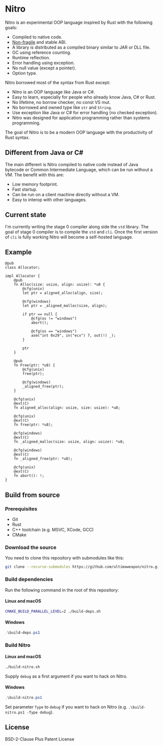 # Nitro

Nitro is an experimental OOP language inspired by Rust with the following goals:

- Compiled to native code.
- [Non-fragile](https://en.wikipedia.org/wiki/Fragile_binary_interface_problem) and stable ABI.
- A library is distributed as a compiled binary similar to JAR or DLL file.
- GC using reference counting.
- Runtime reflection.
- Error handling using exception.
- No null value (except a pointer).
- Option type.

Nitro borrowed most of the syntax from Rust except:

- Nitro is an OOP language like Java or C#.
- Easy to learn, especially for people who already know Java, C# or Rust.
- No lifetime, no borrow checker, no const VS mut.
- No borrowed and owned type like `str` and `String`.
- Use exception like Java or C# for error handling (no checked exception).
- Nitro was designed for application programming rather than systems programming.

The goal of Nitro is to be a modern OOP language with the productivity of Rust syntax.

## Different from Java or C#

The main different is Nitro compiled to native code instead of Java bytecode or Common Intermediate
Language, which can be run without a VM. The benefit with this are:

- Low memory footprint.
- Fast startup.
- Can be run on a client machine directly without a VM.
- Easy to interop with other languages.

## Current state

I'm currently writing the stage 0 compiler along side the `std` library. The goal of stage 0
compiler is to compile the `std` and `cli`. Once the first version of `cli` is fully working Nitro
will become a self-hosted language.

## Example

```
@pub
class Allocator;

impl Allocator {
    @pub
    fn Alloc(size: usize, align: usize): *u8 {
        @cfg(unix)
        let ptr = aligned_alloc(align, size);

        @cfg(windows)
        let ptr = _aligned_malloc(size, align);

        if ptr == null {
            @cfg(os != "windows")
            abort();

            @cfg(os == "windows")
            asm("int 0x29", in("ecx") 7, out(!) _);
        }

        ptr
    }

    @pub
    fn Free(ptr: *u8) {
        @cfg(unix)
        free(ptr);

        @cfg(windows)
        _aligned_free(ptr);
    }

    @cfg(unix)
    @ext(C)
    fn aligned_alloc(align: usize, size: usize): *u8;

    @cfg(unix)
    @ext(C)
    fn free(ptr: *u8);

    @cfg(windows)
    @ext(C)
    fn _aligned_malloc(size: usize, align: usize): *u8;

    @cfg(windows)
    @ext(C)
    fn _aligned_free(ptr: *u8);

    @cfg(unix)
    @ext(C)
    fn abort(): !;
}
```

## Build from source

### Prerequisites

- Git
- Rust
- C++ toolchain (e.g. MSVC, XCode, GCC)
- CMake

### Download the source

You need to clone this repository with submodules like this:

```sh
git clone --recurse-submodules https://github.com/ultimaweapon/nitro.git
```

### Build dependencies

Run the following command in the root of this repository:

#### Linux and macOS

```sh
CMAKE_BUILD_PARALLEL_LEVEL=2 ./build-deps.sh
```

#### Windows

```powershell
.\build-deps.ps1
```

### Build Nitro

#### Linux and macOS

```sh
./build-nitro.sh
```

Supply `debug` as a first argument if you want to hack on Nitro.

#### Windows

```powershell
.\build-nitro.ps1
```

Set parameter `Type` to `debug` if you want to hack on Nitro (e.g. `.\build-nitro.ps1 -Type debug`).

## License

BSD-2-Clause Plus Patent License
